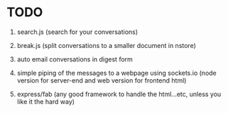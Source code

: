 # TODO

1. search.js (search for your conversations)

2. break.js (split conversations to a smaller document in nstore)

3. auto email conversations in digest form

4. simple piping of the messages to a webpage using sockets.io (node version for server-end and web version for frontend html)

5. express/fab (any good framework to handle the html...etc, unless you like it the hard way)
